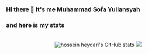 ### Hi there 👋 It's me Muhammad Sofa Yuliansyah

### and here is my stats
<p align="center"><br />
  <img src="https://github-readme-stats.vercel.app/api?username=Muhammad-sofa&show_icons=true&include_all_commits=true&theme=chartreuse-dark" alt="hossein heydari's GitHub stats" />
   <img src="https://github-readme-stats.vercel.app/api/top-langs/?username=Muhammad-sofa&layout=compact&theme=chartreuse-dark&langs_count=12"/>
</p>

<!--
**Muhammad-sofa/Muhammad-sofa** is a ✨ _special_ ✨ repository because its `README.md` (this file) appears on your GitHub profile.

Here are some ideas to get you started:

- 🔭 I’m currently working on ...
- 🌱 I’m currently learning ...
- 👯 I’m looking to collaborate on ...
- 🤔 I’m looking for help with ...
- 💬 Ask me about ...
- 📫 How to reach me: ...
- 😄 Pronouns: ...
- ⚡ Fun fact: ...
-->
